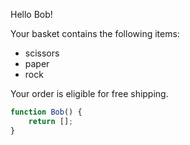 Hello Bob!

Your basket contains the following items:

* scissors
* paper
* rock

Your order is eligible for free shipping.

```js
function Bob() {
    return [];
}
```
